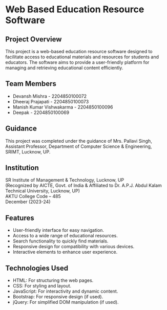 # Web Based Education Resource Software

## Project Overview

This project is a web-based education resource software designed to facilitate access to educational materials and resources for students and educators. The software aims to provide a user-friendly platform for managing and retrieving educational content efficiently.

## Team Members

- Devansh Mishra - 2204850100072
- Dheeraj Prajapati - 2204850100073
- Manish Kumar Vishwakarma - 2204850100096
- Deepak - 2204850100069

## Guidance

This project was completed under the guidance of Mrs. Pallavi Singh, Assistant Professor, Department of Computer Science & Engineering, SRIMT, Lucknow, UP.

## Institution

SR Institute of Management & Technology, Lucknow, UP  
(Recognized by AICTE, Govt. of India & Affiliated to Dr. A.P.J. Abdul Kalam Technical University, Lucknow, UP)  
AKTU College Code – 485  
December (2023-24)

## Features

- User-friendly interface for easy navigation.
- Access to a wide range of educational resources.
- Search functionality to quickly find materials.
- Responsive design for compatibility with various devices.
- Interactive elements to enhance user experience.

## Technologies Used

- HTML: For structuring the web pages.
- CSS: For styling and layout.
- JavaScript: For interactivity and dynamic content.
- Bootstrap: For responsive design (if used).
- jQuery: For simplified DOM manipulation (if used).
